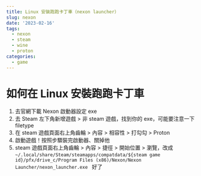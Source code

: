 ```yaml
---
title: Linux 安裝跑跑卡丁車（nexon launcher）
slug: nexon
date: '2023-02-16'
tags:
  - nexon
  - steam
  - wine
  - proton
categories:
  - game
---
```


# 如何在 Linux 安裝跑跑卡丁車

1. 去官網下載 Nexon 啟動器設定 exe
2. 去 Steam 左下角新增遊戲 > 非 steam 遊戲，找到你的 exe，可能要注意一下 filetype
3. 在 steam 遊戲頁面右上角齒輪 > 內容 > 相容性 > 打勾勾 > Proton
4. 啟動遊戲！按照步驟裝完啟動器、關掉他
5. steam 遊戲頁面右上角齒輪 > 內容 > 捷徑 > 開始位置 > 瀏覽，改成 `~/.local/share/Steam/steamapps/compatdata/${steam game id}/pfx/drive_c/Program Files (x86)/Nexon/Nexon Launcher/nexon_launcher.exe `
   好了

